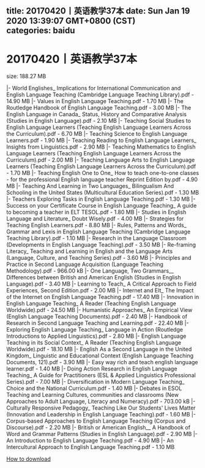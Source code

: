 
title: 20170420丨英语教学37本
date: Sun Jan 19 2020 13:39:07 GMT+0800 (CST)    
categories: baidu
---

# 20170420丨英语教学37本
size: 188.27 MB
 
 
|- World Englishes_ Implications for International Communication and English Language Teaching (Cambridge Language Teaching Library).pdf - 14.90 MB
|- Values in English Language Teaching.pdf - 1.70 MB
|- The Routledge Handbook of English Language Teaching.pdf - 3.00 MB
|- The English Language in Canada_ Status, History and Comparative Analysis (Studies in English Language).pdf - 2.10 MB
|- Teaching Social Studies to English Language Learners (Teaching English Language Learners Across the Curriculum).pdf - 6.70 MB
|- Teaching Science to English Language Learners.pdf - 1.90 MB
|- Teaching Reading to English Language Learners_ Insights from Linguistics.pdf - 2.90 MB
|- Teaching Mathematics to English Language Learners (Teaching English Language Learners Across the Curriculum).pdf - 2.00 MB
|- Teaching Language Arts to English Language Learners (Teaching English Language Learners Across the Curriculum).pdf - 1.70 MB
|- Teaching English One to One_ How to teach one-to-one classes - for the professional English language teacher Reprint Edition by.pdf - 4.90 MB
|- Teaching And Learning in Two Languages_ Bilingualism And Schooling in the United States (Multicultural Education Series).pdf - 1.30 MB
|- Teachers Exploring Tasks in English Language Teaching.pdf - 1.30 MB
|- Success on your Certificate Course in English Language Teaching_ A guide to becoming a teacher in ELT TESOL.pdf - 1.80 MB
|- Studies in English Language and Literature_ Doubt Wisely.pdf - 4.00 MB
|- Strategies for Teaching English Learners.pdf - 8.80 MB
|- Rules, Patterns and Words_ Grammar and Lexis in English Language Teaching (Cambridge Language Teaching Library).pdf - 1.10 MB
|- Research in the Language Classroom (Developments in English Language Teaching).pdf - 3.50 MB
|- Re-framing Literacy_ Teaching and Learning in English and the Language Arts (Language, Culture, and Teaching Series).pdf - 3.60 MB
|- Principles and Practice in Second Language Acquisition (Language Teaching Methodology).pdf - 966.00 kB
|- One Language, Two Grammars__ Differences between British and American English (Studies in English Language).pdf - 3.40 MB
|- Learning to Teach_ A Critical Approach to Field Experiences, Second Edition.pdf - 2.00 MB
|- Internet and Elt_ The Impact of the Internet on English Language Teaching.pdf - 17.40 MB
|- Innovation in English Language Teaching_ A Reader (Teaching English Language Worldwide).pdf - 24.50 MB
|- Humanistic Approaches_ An Empirical View (English Language Teaching Documents).pdf - 2.40 MB
|- Handbook of Research in Second Language Teaching and Learning.pdf - 22.40 MB
|- Exploring English Language Teaching_ Language in Action (Routledge Introductions to Applied Linguistics).pdf - 2.80 MB
|- English Language Teaching in its Social Context_ A Reader (Teaching English Language Worldwide).pdf - 18.10 MB
|- English As a Second Language in the United Kingdom_ Linguistic and Educational Context (English Language Teaching Documents, 121).pdf - 3.90 MB
|- Easy way rich and teach english language learner.pdf - 1.40 MB
|- Doing Action Research in English Language Teaching_ A Guide for Practitioners (ESL & Applied Linguistics Professional Series).pdf - 7.00 MB
|- Diversification in Modern Language Teaching_ Choice and the National Curriculum.pdf - 1.40 MB
|- Debates in ESOL Teaching and Learning Cultures, communities and classrooms (New Approaches to Adult Language, Literacy and Numeracy).pdf - 703.00 kB
|- Culturally Responsive Pedagogy_ Teaching Like Our Students' Lives Matter (Innovation and Leadership in English Language Teaching).pdf - 1.60 MB
|- Corpus-based Approaches to English Language Teaching (Corpus and Discourse).pdf - 2.20 MB
|- British or American English__ A Handbook of Word and Grammar Patterns (Studies in English Language).pdf - 2.90 MB
|- An Introduction to English Language Teaching.pdf - 4.90 MB
|- An Intercultural Approach to English Language Teaching.pdf - 1.10 MB

[How to download](https://bpcam.bemobtrk.com/go/2ceec3aa-1ca2-46d6-b9ff-aaa5c184517c?jno=1277)